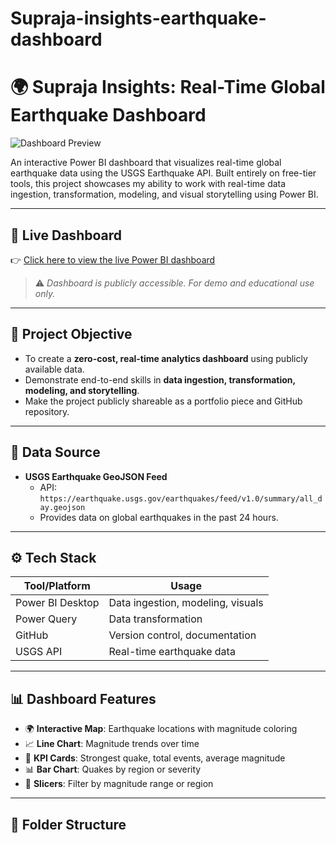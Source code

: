 # Supraja-insights-earthquake-dashboard
# 🌍 Supraja Insights: Real-Time Global Earthquake Dashboard

![Dashboard Preview](./assets/dashboard-screenshot.png)

An interactive Power BI dashboard that visualizes real-time global earthquake data using the USGS Earthquake API. Built entirely on free-tier tools, this project showcases my ability to work with real-time data ingestion, transformation, modeling, and visual storytelling using Power BI.

---

## 🚀 Live Dashboard

👉 [Click here to view the live Power BI dashboard](https://app.powerbi.com/view?r=YOUR-PUBLISH-LINK)

> ⚠️ *Dashboard is publicly accessible. For demo and educational use only.*

---

## 🧠 Project Objective

- To create a **zero-cost, real-time analytics dashboard** using publicly available data.
- Demonstrate end-to-end skills in **data ingestion, transformation, modeling, and storytelling**.
- Make the project publicly shareable as a portfolio piece and GitHub repository.

---

## 🔗 Data Source

- **USGS Earthquake GeoJSON Feed**
  - API: `https://earthquake.usgs.gov/earthquakes/feed/v1.0/summary/all_day.geojson`
  - Provides data on global earthquakes in the past 24 hours.

---

## ⚙️ Tech Stack

| Tool/Platform     | Usage                          |
|------------------|---------------------------------|
| Power BI Desktop | Data ingestion, modeling, visuals |
| Power Query       | Data transformation             |
| GitHub            | Version control, documentation  |
| USGS API          | Real-time earthquake data       |

---

## 📊 Dashboard Features

- 🌍 **Interactive Map**: Earthquake locations with magnitude coloring
- 📈 **Line Chart**: Magnitude trends over time
- 🔢 **KPI Cards**: Strongest quake, total events, average magnitude
- 📊 **Bar Chart**: Quakes by region or severity
- 🔎 **Slicers**: Filter by magnitude range or region

---

## 📁 Folder Structure

